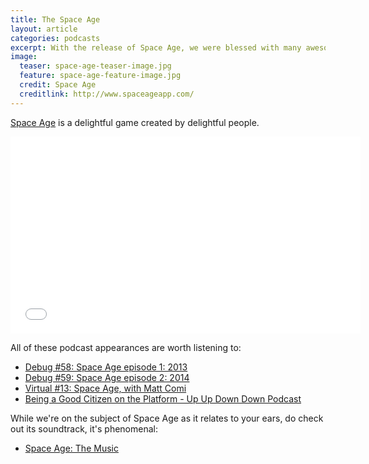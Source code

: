 ```yaml
---
title: The Space Age
layout: article
categories: podcasts
excerpt: With the release of Space Age, we were blessed with many awesome podcast appearances by its developers.
image:
  teaser: space-age-teaser-image.jpg
  feature: space-age-feature-image.jpg
  credit: Space Age
  creditlink: http://www.spaceageapp.com/
---
```


[Space Age](http://spaceageapp.com/) is a delightful game created by delightful people.

<iframe width="560" height="315" src="//www.youtube.com/embed/UInnWBuryf8" frameborder="0" allowfullscreen></iframe>

All of these podcast appearances are worth listening to:

* [Debug #58: Space Age episode 1: 2013](http://www.imore.com/debug-58-space-age-episode-1-2013)
* [Debug #59: Space Age episode 2: 2014](http://www.imore.com/debug-59-space-age-episode-2-2014)
* [Virtual #13: Space Age, with Matt Comi](http://www.relay.fm/virtual/13)
* [Being a Good Citizen on the Platform - Up Up Down Down Podcast](http://www.upup.fm/show/being-a-good-citizen/)

While we're on the subject of Space Age as it relates to your ears, do check out its soundtrack, it's phenomenal:

* [Space Age: The Music](http://cabel.me/2014/11/11/space-age-the-music/)
